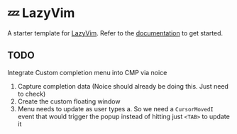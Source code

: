 # 💤 LazyVim

A starter template for [LazyVim](https://github.com/LazyVim/LazyVim).
Refer to the [documentation](https://lazyvim.github.io/installation) to get started.

## TODO

Integrate Custom completion menu into CMP via noice

1. Capture completion data (Noice should already be doing this. Just need to check)
2. Create the custom floating window
3. Menu needs to update as user types
   a. So we need a `CursorMovedI` event that would trigger the popup instead of hitting just `<TAB>` to update it
